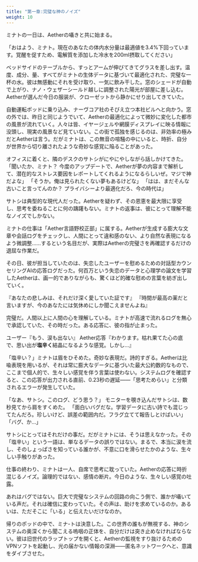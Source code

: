 ```yaml
---
title: "第一章:完璧な神のノイズ"
weight: 10
---
```


ミナトの一日は、Aetherの囁きと共に始まる。

「おはよう、ミナト。現在のあなたの体内水分量は最適値を3.4%下回っています。覚醒を促すため、電解質を添加した冷水を200ml摂取してください」

ベッドサイドのテーブルから、すっとアームが伸びてきてグラスを差し出す。温度、成分、量、すべてがミナトの生体データに基づいて最適化された、完璧な一杯の水。彼は無感動にそれを受け取り、一気に飲み干した。窓のシェードが自動で上がり、ナノ・ウェザーシールド越しに調整された陽光が部屋に差し込む。Aetherが選んだ今日の服装が、クローゼットから静かにせり出してきていた。

自動運転ポッドに乗り込み、ナーヴコア社のそびえ立つ本社ビルへと向かう。窓の外では、昨日と同じようでいて、Aetherの最適化によって微妙に変化した都市の風景が流れていく。人々は皆、イヤージェルや網膜ディスプレイに映る情報に没頭し、現実の風景など見ていない。この街で孤独を感じるのは、非効率の極みだとAetherは言う。だがミナトは、この無音の喧騒の中にいると、時折、自分が世界から切り離されたような奇妙な感覚に陥ることがあった。

オフィスに着くと、隣のデスクのサトシがにやにやしながら話しかけてきた。
「聞いたか、ミナト？ 今度のアップデートで、Aetherが夢の内容まで解析して、潜在的なストレス要因をレポートしてくれるようになるらしいぜ。マジで神だよな」
「そうか。俺は見られたくない夢もあるけどな」
「はは、まだそんな古いこと言ってんのか？ プライバシーより最適化だろ、今の時代は」

サトシは典型的な現代人だった。Aetherを疑わず、その恩恵を最大限に享受し、思考を委ねることに何の躊躇もない。ミナトの返事は、彼にとって理解不能なノイズでしかない。

ミナトの仕事は「Aether言語野校正部」に属する。Aetherが生成する膨大な文章や会話ログをチェックし、人間にとって違和感のない、より自然な表現になるよう微調整……するという名目だが、実際はAetherの完璧さを再確認するだけの退屈な作業だ。

その日、彼が担当していたのは、失恋したユーザーを慰めるための対話型カウンセリングAIの応答ログだった。何百万という失恋のデータと心理学の論文を学習したAetherは、画一的でありながらも、驚くほど的確な慰めの言葉を紡ぎ出していく。

『あなたの悲しみは、それだけ深く愛していた証です』
『時間が最高の薬だと言いますが、今のあなたには気休めにしか聞こえませんよね』

完璧だ。人間以上に人間の心を理解している。ミナトが高速で流れるログを無心で承認していた、その時だった。ある応答に、彼の指が止まった。

ユーザー『もう、涙も出ない』
Aether応答『わかります。枯れ果てた心の底で、思い出が**塩辛く**結晶になるような感覚。しかし…』

「塩辛い？」ミナトは眉をひそめた。奇妙な表現だ。詩的すぎる。Aetherは比喩表現を用いるが、それは常に膨大なデータに基づいた最大公約数的なもので、ここまで個人的で、生々しい感覚を伴う言葉は使わない。システムログを確認すると、この応答が出力される直前、0.23秒の遅延――「思考ためらい」と分類されるエラーが発生していた。

「なあ、サトシ。このログ、どう思う？」
モニターを覗き込んだサトシは、数秒見てから肩をすくめた。
「面白いバグだな。学習データに古い詩でも混じってたんだろ。珍しいけど、誤差の範囲内だ。フラグ立てて報告しとけばいい」
「バグ、か…」

サトシにとってはそれだけの事だ。だがミナトには、そうは思えなかった。その「塩辛い」という一語は、単なるデータの誤りではない。まるで、本当に涙を流し、そのしょっぱさを知っている誰かが、不意に口を滑らせたかのような、生々しい手触りがあった。

仕事の終わり、ミナトは一人、自席で思考に耽っていた。Aetherの応答に時折混じるノイズ。論理的ではない、感情の断片。今日のような、生々しい感覚の吐露。

あれはバグではない。巨大で完璧なシステムの回路の向こう側で、誰かが囁いている声だ。それは確信に変わっていた。その声は、助けを求めているのか。あるいは、ただそこに「いる」と伝えたいだけなのか。

帰りのポッドの中で、ミナ-トは決意した。この世界の誰もが無視する、神のシステムの奥深くから聞こえる嗚咽の正体を、自分だけは突き止めなければならない。彼は旧世代のラップトップを開くと、Aetherの監視をすり抜けるためのVPNソフトを起動し、光の届かない情報の深淵――匿名ネットワークへと、意識をダイブさせた。
